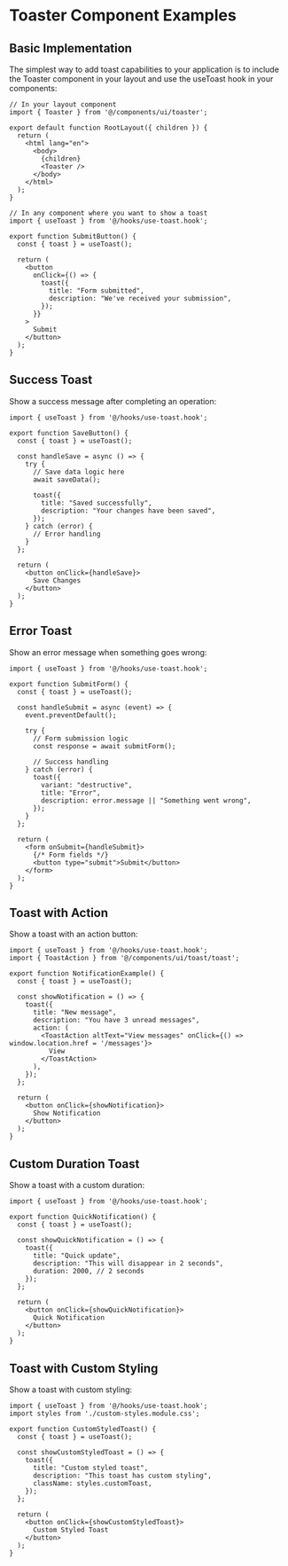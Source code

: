 # Toaster Component Examples

## Basic Implementation

The simplest way to add toast capabilities to your application is to include the Toaster component in your layout and use the useToast hook in your components:

```tsx
// In your layout component
import { Toaster } from '@/components/ui/toaster';

export default function RootLayout({ children }) {
  return (
    <html lang="en">
      <body>
        {children}
        <Toaster />
      </body>
    </html>
  );
}
```

```tsx
// In any component where you want to show a toast
import { useToast } from '@/hooks/use-toast.hook';

export function SubmitButton() {
  const { toast } = useToast();
  
  return (
    <button
      onClick={() => {
        toast({
          title: "Form submitted",
          description: "We've received your submission",
        });
      }}
    >
      Submit
    </button>
  );
}
```

## Success Toast

Show a success message after completing an operation:

```tsx
import { useToast } from '@/hooks/use-toast.hook';

export function SaveButton() {
  const { toast } = useToast();
  
  const handleSave = async () => {
    try {
      // Save data logic here
      await saveData();
      
      toast({
        title: "Saved successfully",
        description: "Your changes have been saved",
      });
    } catch (error) {
      // Error handling
    }
  };
  
  return (
    <button onClick={handleSave}>
      Save Changes
    </button>
  );
}
```

## Error Toast

Show an error message when something goes wrong:

```tsx
import { useToast } from '@/hooks/use-toast.hook';

export function SubmitForm() {
  const { toast } = useToast();
  
  const handleSubmit = async (event) => {
    event.preventDefault();
    
    try {
      // Form submission logic
      const response = await submitForm();
      
      // Success handling
    } catch (error) {
      toast({
        variant: "destructive",
        title: "Error",
        description: error.message || "Something went wrong",
      });
    }
  };
  
  return (
    <form onSubmit={handleSubmit}>
      {/* Form fields */}
      <button type="submit">Submit</button>
    </form>
  );
}
```

## Toast with Action

Show a toast with an action button:

```tsx
import { useToast } from '@/hooks/use-toast.hook';
import { ToastAction } from '@/components/ui/toast/toast';

export function NotificationExample() {
  const { toast } = useToast();
  
  const showNotification = () => {
    toast({
      title: "New message",
      description: "You have 3 unread messages",
      action: (
        <ToastAction altText="View messages" onClick={() => window.location.href = '/messages'}>
          View
        </ToastAction>
      ),
    });
  };
  
  return (
    <button onClick={showNotification}>
      Show Notification
    </button>
  );
}
```

## Custom Duration Toast

Show a toast with a custom duration:

```tsx
import { useToast } from '@/hooks/use-toast.hook';

export function QuickNotification() {
  const { toast } = useToast();
  
  const showQuickNotification = () => {
    toast({
      title: "Quick update",
      description: "This will disappear in 2 seconds",
      duration: 2000, // 2 seconds
    });
  };
  
  return (
    <button onClick={showQuickNotification}>
      Quick Notification
    </button>
  );
}
```

## Toast with Custom Styling

Show a toast with custom styling:

```tsx
import { useToast } from '@/hooks/use-toast.hook';
import styles from './custom-styles.module.css';

export function CustomStyledToast() {
  const { toast } = useToast();
  
  const showCustomStyledToast = () => {
    toast({
      title: "Custom styled toast",
      description: "This toast has custom styling",
      className: styles.customToast,
    });
  };
  
  return (
    <button onClick={showCustomStyledToast}>
      Custom Styled Toast
    </button>
  );
}
```
